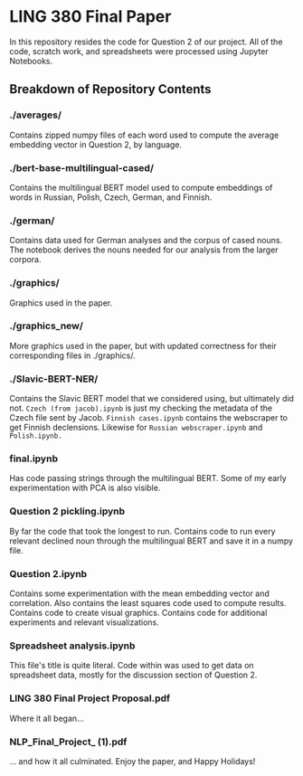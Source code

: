 # LING 380 Final Paper

In this repository resides the code for Question 2 of our project. All of the code, scratch work, and spreadsheets were processed using Jupyter Notebooks.

## Breakdown of Repository Contents
### ./averages/
Contains zipped numpy files of each word used to compute the average embedding vector in Question 2, by language.

### ./bert-base-multilingual-cased/
Contains the multilingual BERT model used to compute embeddings of words in Russian, Polish, Czech, German, and Finnish.

### ./german/
Contains data used for German analyses and the corpus of cased nouns. The notebook derives the nouns needed for our analysis from the larger corpora.

### ./graphics/
Graphics used in the paper.

### ./graphics_new/
More graphics used in the paper, but with updated correctness for their corresponding files in ./graphics/.

### ./Slavic-BERT-NER/
Contains the Slavic BERT model that we considered using, but ultimately did not. `Czech (from jacob).ipynb` is just my checking the metadata of the Czech file sent by Jacob. `Finnish cases.ipynb` contains the webscraper to get Finnish declensions. Likewise for `Russian webscraper.ipynb` and `Polish.ipynb.`

### final.ipynb
Has code passing strings through the multilingual BERT. Some of my early experimentation with PCA is also visible.

### Question 2 pickling.ipynb
By far the code that took the longest to run. Contains code to run every relevant declined noun through the multilingual BERT and save it in a numpy file.

### Question 2.ipynb
Contains some experimentation with the mean embedding vector and correlation. Also contains the least squares code used to compute results. Contains code to create visual graphics. Contains code for additional experiments and relevant visualizations.

### Spreadsheet analysis.ipynb
This file's title is quite literal. Code within was used to get data on spreadsheet data, mostly for the discussion section of Question 2.

### LING 380 Final Project Proposal.pdf
Where it all began...

### NLP_Final_Project_ (1).pdf
... and how it all culminated. Enjoy the paper, and Happy Holidays!


